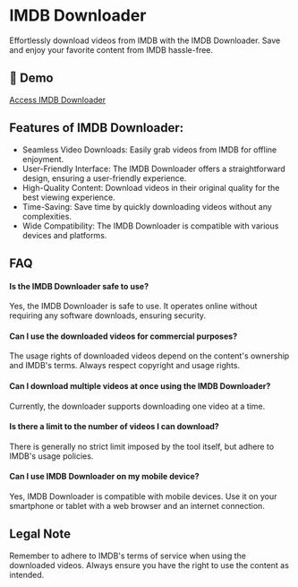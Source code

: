 # IMDB Downloader

Effortlessly download videos from IMDB with the IMDB Downloader. Save and enjoy your favorite content from IMDB hassle-free.

## 🔗 Demo

[Access IMDB Downloader](https://imgpanda.com/imbd-video-downloader/)

## Features of IMDB Downloader:

- Seamless Video Downloads: Easily grab videos from IMDB for offline enjoyment.
- User-Friendly Interface: The IMDB Downloader offers a straightforward design, ensuring a user-friendly experience.
- High-Quality Content: Download videos in their original quality for the best viewing experience.
- Time-Saving: Save time by quickly downloading videos without any complexities.
- Wide Compatibility: The IMDB Downloader is compatible with various devices and platforms.

## FAQ

#### Is the IMDB Downloader safe to use?

Yes, the IMDB Downloader is safe to use. It operates online without requiring any software downloads, ensuring security.

#### Can I use the downloaded videos for commercial purposes?

The usage rights of downloaded videos depend on the content's ownership and IMDB's terms. Always respect copyright and usage rights.

#### Can I download multiple videos at once using the IMDB Downloader?

Currently, the downloader supports downloading one video at a time.

#### Is there a limit to the number of videos I can download?

There is generally no strict limit imposed by the tool itself, but adhere to IMDB's usage policies.

#### Can I use IMDB Downloader on my mobile device?

Yes, IMDB Downloader is compatible with mobile devices. Use it on your smartphone or tablet with a web browser and an internet connection.

## Legal Note

Remember to adhere to IMDB's terms of service when using the downloaded videos. Always ensure you have the right to use the content as intended.
